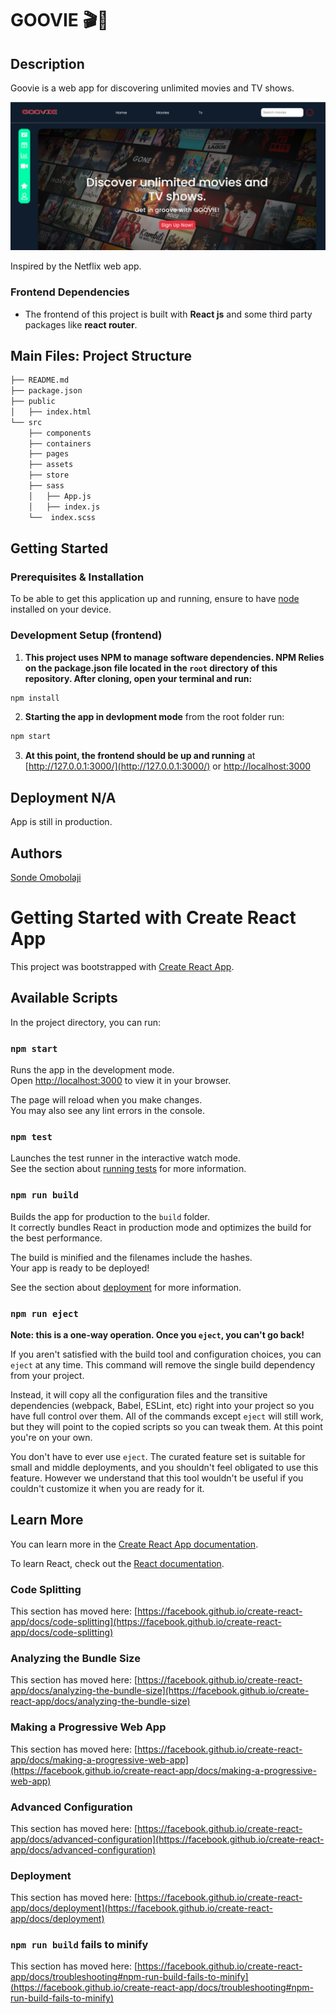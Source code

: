 # GOOVIE 🎬🍿

## Description

Goovie is a web app for discovering unlimited movies and TV shows.

![Trivia main page](./goovie.png)

Inspired by the Netflix web app.


### Frontend Dependencies
* The frontend of this project is built with **React js** and some third party packages like **react router**.

## Main Files: Project Structure

  ```sh
  ├── README.md
  ├── package.json
  ├── public
  │   ├── index.html
  └── src
      ├── components
      ├── containers
      ├── pages
      ├── assets
      ├── store
      ├── sass
      │   ├── App.js
      │   ├── index.js
      └──  index.scss
  ```

## Getting Started

### Prerequisites & Installation
To be able to get this application up and running, ensure to have [node](https://nodejs.org/en/download/) installed on your device.

### Development Setup (frontend)
1. **This project uses NPM to manage software dependencies. NPM Relies on the package.json file located in the `root` directory of this repository. After cloning, open your terminal and run:**
``` bash
npm install
```
2. **Starting the app in devlopment mode** from the root folder run:
``` bash
npm start
```
3. **At this point, the frontend should be up and running** at [http://127.0.0.1:3000/](http://127.0.0.1:3000/) or [http://localhost:3000](http://localhost:3000)

## Deployment N/A
App is still in production.

## Authors
[Sonde Omobolaji](https://github.com/omobolajisonde) 



















# Getting Started with Create React App

This project was bootstrapped with [Create React App](https://github.com/facebook/create-react-app).

## Available Scripts

In the project directory, you can run:

### `npm start`

Runs the app in the development mode.\
Open [http://localhost:3000](http://localhost:3000) to view it in your browser.

The page will reload when you make changes.\
You may also see any lint errors in the console.

### `npm test`

Launches the test runner in the interactive watch mode.\
See the section about [running tests](https://facebook.github.io/create-react-app/docs/running-tests) for more information.

### `npm run build`

Builds the app for production to the `build` folder.\
It correctly bundles React in production mode and optimizes the build for the best performance.

The build is minified and the filenames include the hashes.\
Your app is ready to be deployed!

See the section about [deployment](https://facebook.github.io/create-react-app/docs/deployment) for more information.

### `npm run eject`

**Note: this is a one-way operation. Once you `eject`, you can't go back!**

If you aren't satisfied with the build tool and configuration choices, you can `eject` at any time. This command will remove the single build dependency from your project.

Instead, it will copy all the configuration files and the transitive dependencies (webpack, Babel, ESLint, etc) right into your project so you have full control over them. All of the commands except `eject` will still work, but they will point to the copied scripts so you can tweak them. At this point you're on your own.

You don't have to ever use `eject`. The curated feature set is suitable for small and middle deployments, and you shouldn't feel obligated to use this feature. However we understand that this tool wouldn't be useful if you couldn't customize it when you are ready for it.

## Learn More

You can learn more in the [Create React App documentation](https://facebook.github.io/create-react-app/docs/getting-started).

To learn React, check out the [React documentation](https://reactjs.org/).

### Code Splitting

This section has moved here: [https://facebook.github.io/create-react-app/docs/code-splitting](https://facebook.github.io/create-react-app/docs/code-splitting)

### Analyzing the Bundle Size

This section has moved here: [https://facebook.github.io/create-react-app/docs/analyzing-the-bundle-size](https://facebook.github.io/create-react-app/docs/analyzing-the-bundle-size)

### Making a Progressive Web App

This section has moved here: [https://facebook.github.io/create-react-app/docs/making-a-progressive-web-app](https://facebook.github.io/create-react-app/docs/making-a-progressive-web-app)

### Advanced Configuration

This section has moved here: [https://facebook.github.io/create-react-app/docs/advanced-configuration](https://facebook.github.io/create-react-app/docs/advanced-configuration)

### Deployment

This section has moved here: [https://facebook.github.io/create-react-app/docs/deployment](https://facebook.github.io/create-react-app/docs/deployment)

### `npm run build` fails to minify

This section has moved here: [https://facebook.github.io/create-react-app/docs/troubleshooting#npm-run-build-fails-to-minify](https://facebook.github.io/create-react-app/docs/troubleshooting#npm-run-build-fails-to-minify)
